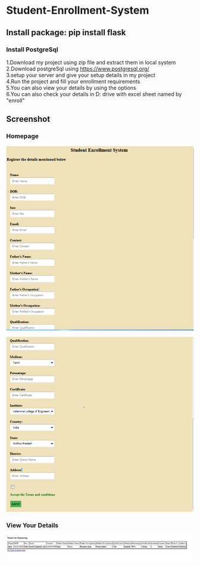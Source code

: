 # Student-Enrollment-System

<h2>Install package:  pip install flask</h2>
<h3>Install PostgreSql</h3>

1.Download my project using zip file and extract them in local system <br>
2.Download postgreSql using https://www.postgresql.org/ <br>
3.setup your server and give your setup details in my project <br>
4.Run the project and fill your enrollment requirements <br>
5.You can also view your details by using the options <br>
6.You can also check your details in D: drive with excel sheet named by "enroll" <br>

<h2>Screenshot</h2>
<h3>Homepage</h3>

![](https://github.com/sudarsan31/Student-Enrollment-System/blob/main/pic1.PNG)



![](https://github.com/sudarsan31/Student-Enrollment-System/blob/main/pic2.PNG)

<h3>View Your Details</h3>

![](https://github.com/sudarsan31/Student-Enrollment-System/blob/main/pic3.PNG)
